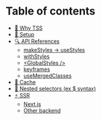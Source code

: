 # Table of contents

* [🚀 Why TSS](README.md)
* [🔧 Setup](<README (1).md>)
* [🔍 API References](page-1.md)
  * [makeStyles -> useStyles](api-references/makestyles-usestyles.md)
  * [withStyles](api-references/withstyles.md)
  * [\<GlobalStyles />](api-references/globalstyles.md)
  * [keyframes](api-references/keyframes.md)
  * [useMergedClasses](api-references/usemergedclasses.md)
* [💽 Cache](<README (1) (1).md>)
* [💫 Nested selectors (ex $ syntax)](nested-selectors.md)
* [⚡ SSR](ssr/README.md)
  * [Next.js](ssr/next.js.md)
  * [Other backend](ssr/other-backend.md)
